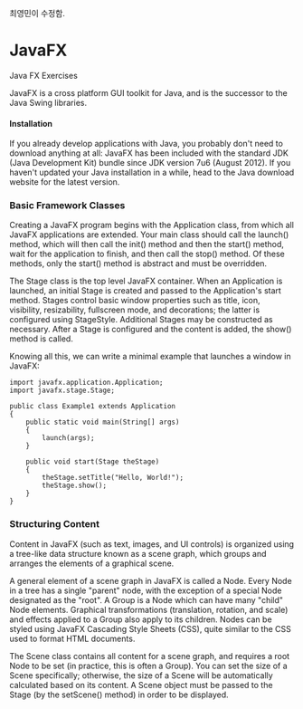 최영민이 수정함.

JavaFX
================

Java FX Exercises

JavaFX is a cross platform GUI toolkit for Java, and is the successor to the Java Swing libraries.

#### Installation

If you already develop applications with Java, you probably don't need to download anything at all: JavaFX has been included with the standard JDK (Java Development Kit) bundle since JDK version 7u6 (August 2012).  If you haven't updated your Java installation in a while, head to the Java download website for the latest version.

### Basic Framework Classes

Creating a JavaFX program begins with the Application class, from which all JavaFX applications are extended.  Your main class should call the launch() method, which will then call the init() method and then the start() method, wait for the application to finish, and then call the stop() method.  Of these methods, only the start() method is abstract and must be overridden.

The Stage class is the top level JavaFX container. When an Application is launched, an initial Stage is created and passed to the Application's start method. Stages control basic window properties such as title, icon, visibility, resizability, fullscreen mode, and decorations; the latter is configured using StageStyle. Additional Stages may be constructed as necessary. After a Stage is configured and the content is added, the show() method is called.

Knowing all this, we can write a minimal example that launches a window in JavaFX:

```
import javafx.application.Application;
import javafx.stage.Stage;
 
public class Example1 extends Application 
{
    public static void main(String[] args) 
    {
        launch(args);
    }
 
    public void start(Stage theStage) 
    {
        theStage.setTitle("Hello, World!");
        theStage.show();
    }
}
```

### Structuring Content

Content in JavaFX (such as text, images, and UI controls) is organized using a tree-like data structure known as a scene graph, which groups and arranges the elements of a graphical scene. 

A general element of a scene graph in JavaFX is called a Node. Every Node in a tree has a single "parent" node, with the exception of a special Node designated as the "root". A Group is a Node which can have many "child" Node elements. Graphical transformations (translation, rotation, and scale) and effects applied to a Group also apply to its children. Nodes can be styled using JavaFX Cascading Style Sheets (CSS), quite similar to the CSS used to format HTML documents.

The Scene class contains all content for a scene graph, and requires a root Node to be set (in practice, this is often a Group). You can set the size of a Scene specifically; otherwise, the size of a Scene will be automatically calculated based on its content. A Scene object must be passed to the Stage (by the setScene() method) in order to be displayed.
